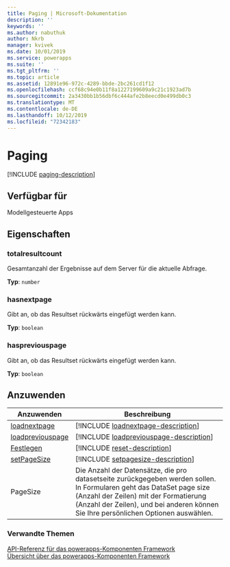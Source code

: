 ```yaml
---
title: Paging | Microsoft-Dokumentation
description: ''
keywords: ''
ms.author: nabuthuk
author: Nkrb
manager: kvivek
ms.date: 10/01/2019
ms.service: powerapps
ms.suite: ''
ms.tgt_pltfrm: ''
ms.topic: article
ms.assetid: 12891e96-972c-4289-bbde-2bc261cd1f12
ms.openlocfilehash: ccf68c94e0b11f8a1227199609a9c21c1923ad7b
ms.sourcegitcommit: 2a3430bb1b56dbf6c444afe2b8eecd0e499db0c3
ms.translationtype: MT
ms.contentlocale: de-DE
ms.lasthandoff: 10/12/2019
ms.locfileid: "72342183"
---
```

# <a name="paging"></a>Paging

[!INCLUDE [paging-description](includes/paging-description.md)]

## <a name="available-for"></a>Verfügbar für 

Modellgesteuerte Apps

## <a name="properties"></a>Eigenschaften

### <a name="totalresultcount"></a>totalresultcount

Gesamtanzahl der Ergebnisse auf dem Server für die aktuelle Abfrage.

**Typ**: `number`

### <a name="hasnextpage"></a>hasnextpage

Gibt an, ob das Resultset rückwärts eingefügt werden kann.

**Typ**: `boolean`

### <a name="haspreviouspage"></a>haspreviouspage

Gibt an, ob das Resultset rückwärts eingefügt werden kann.

**Typ**: `boolean`

## <a name="methods"></a>Anzuwenden

|Anzuwenden | Beschreibung |
| ------|-------------|
|[loadnextpage](paging/loadnextpage.md)|[!INCLUDE [loadnextpage-description](paging/includes/loadnextpage-description.md)]|
|[loadpreviouspage](paging/loadpreviouspage.md)|[!INCLUDE [loadpreviouspage-description](paging/includes/loadpreviouspage-description.md)]|
|[Festlegen](paging/reset.md)|[!INCLUDE [reset-description](paging/includes/reset-description.md)]|
|[setPageSize](paging/setpagesize.md)|[!INCLUDE [setpagesize-description](paging/includes/setpagesize-description.md)]|
|PageSize|Die Anzahl der Datensätze, die pro datasetseite zurückgegeben werden sollen. In Formularen geht das DataSet page size (Anzahl der Zeilen) mit der Formatierung (Anzahl der Zeilen), und bei anderen können Sie Ihre persönlichen Optionen auswählen.|


### <a name="related-topics"></a>Verwandte Themen

[API-Referenz für das powerapps-Komponenten Framework](../reference/index.md)<br/>
[Übersicht über das powerapps-Komponenten Framework](../overview.md)